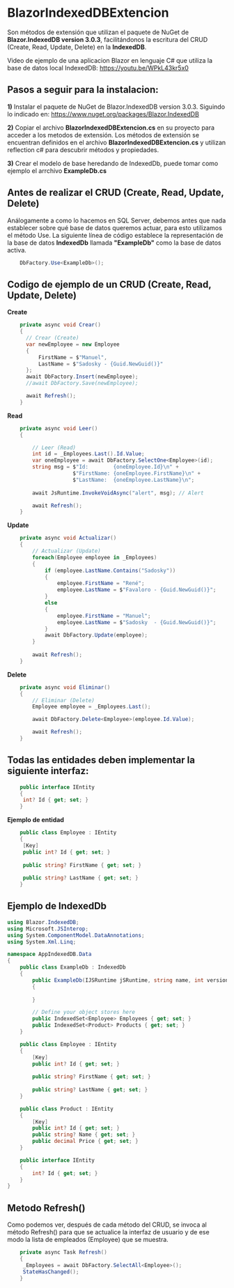 # BlazorIndexedDBExtencion
Son métodos de extensión que utilizan el paquete de NuGet de **Blazor.IndexedDB version 3.0.3**, facilitándonos la escritura del CRUD (Create, Read, Update, Delete) en la **IndexedDB**.

Video de ejemplo de una aplicacion Blazor en lenguaje C# que utiliza la base de datos local IndexedDB:
https://youtu.be/WPkL43kr5x0

## Pasos a seguir para la instalacion:

**1)** Instalar el paquete de NuGet de Blazor.IndexedDB version 3.0.3. Siguindo lo indicado en: 
https://www.nuget.org/packages/Blazor.IndexedDB

**2)** Copiar el archivo **BlazorIndexedDBExtencion.cs** en su proyecto para acceder a los metodos de extensión.
Los métodos de extensión se encuentran definidos en el archivo **BlazorIndexedDBExtencion.cs** 
y utilizan reflection c# para descubrir métodos y propiedades.

**3)** Crear el modelo de base heredando de IndexedDb, puede tomar como ejemplo el arrchivo **ExampleDb.cs**

## Antes de realizar el CRUD (Create, Read, Update, Delete)
Análogamente a como lo hacemos en SQL Server, debemos antes que nada establecer sobre 
qué base de datos queremos actuar, para esto utilizamos el método Use.
La siguiente línea de código establece la representación de la base de datos **IndexedDb**
llamada **"ExampleDb"** como la base de datos activa.

```csharp
	DbFactory.Use<ExampleDb>();
```

## Codigo de ejemplo de un CRUD (Create, Read, Update, Delete)

**Create** 
```csharp
	private async void Crear()
	{
	  // Crear (Create)
	  var newEmployee = new Employee
	  {
		  FirstName = $"Manuel",
		  LastName = $"Sadosky - {Guid.NewGuid()}"
	  };
	  await DbFactory.Insert(newEmployee);
	  //await DbFactory.Save(newEmployee);

	  await Refresh();
	}
```

**Read** 
```csharp
    private async void Leer()
    {

        // Leer (Read)  
        int id = _Employees.Last().Id.Value;
        var oneEmployee = await DbFactory.SelectOne<Employee>(id);
        string msg = $"Id:        {oneEmployee.Id}\n" +
                     $"FirstName: {oneEmployee.FirstName}\n" +
                     $"LastName:  {oneEmployee.LastName}\n";
        
        await JsRuntime.InvokeVoidAsync("alert", msg); // Alert

        await Refresh();
    }
```

**Update** 
```csharp
	private async void Actualizar()
	{
		// Actualizar (Update)
		foreach(Employee employee in _Employees)
		{
			if (employee.LastName.Contains("Sadosky"))
			{
				employee.FirstName = "René";
				employee.LastName = $"Favaloro - {Guid.NewGuid()}";
			}
			else
			{
				employee.FirstName = "Manuel";
				employee.LastName = $"Sadosky  - {Guid.NewGuid()}";
			}
			await DbFactory.Update(employee);
		}
		
		await Refresh();
	}
```

**Delete** 
```csharp
	private async void Eliminar()
	{
		// Eliminar (Delete)
		Employee employee = _Employees.Last(); 

		await DbFactory.Delete<Employee>(employee.Id.Value);

		await Refresh();
	}
```

## Todas las entidades deben implementar la siguiente interfaz:
```csharp
	public interface IEntity
	{
	 int? Id { get; set; }
	}
```
**Ejemplo de entidad** 
```csharp
	public class Employee : IEntity
	{
	 [Key]
	 public int? Id { get; set; }
	 
	 public string? FirstName { get; set; }
	 
	 public string? LastName { get; set; }
	}
```

## Ejemplo de IndexedDb
```csharp
using Blazor.IndexedDB;
using Microsoft.JSInterop;
using System.ComponentModel.DataAnnotations;
using System.Xml.Linq;

namespace AppIndexedDB.Data
{
    public class ExampleDb : IndexedDb
    {
        public ExampleDb(IJSRuntime jSRuntime, string name, int version) : base(jSRuntime, name, version) 
        {
            
        }

        // Define your object stores here
        public IndexedSet<Employee> Employees { get; set; }
        public IndexedSet<Product> Products { get; set; }
    }

    public class Employee : IEntity
    {
        [Key]
        public int? Id { get; set; }
        
        public string? FirstName { get; set; }
        
        public string? LastName { get; set; }
    }

    public class Product : IEntity
    {
        [Key]
        public int? Id { get; set; }
        public string? Name { get; set; }
        public decimal Price { get; set; }
    }

    public interface IEntity
    {
        int? Id { get; set; }
    }
}
```
## Metodo Refresh()
Como podemos ver, después de cada método del CRUD, se invoca al método Refresh() 
para que se actualice la interfaz de usuario y de ese modo la lista 
de empleados (Employee) que se muestra.
```csharp
	private async Task Refresh()
	{
	 _Employees = await DbFactory.SelectAll<Employee>();
	 StateHasChanged();
	}
```